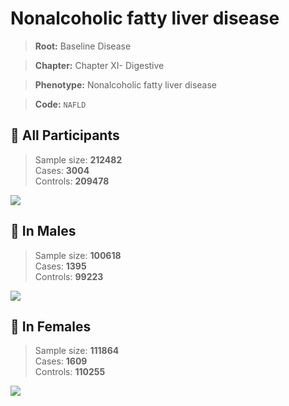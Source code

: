 # Nonalcoholic fatty liver disease

> **Root:** Baseline Disease  

> **Chapter:** Chapter XI- Digestive  

> **Phenotype:** Nonalcoholic fatty liver disease  

> **Code:** `NAFLD`

## 🧪 All Participants  
> Sample size: **212482**  
> Cases: **3004**  
> Controls: **209478**
<img src="/Disease/Figures/ALL/Incidence/NAFLD.png"/>
<CsvTable src="/public/Disease/Data/ALL/Incidence/COX_NAFLD.csv" label="🔍 View full results" />

## 👨 In Males  
> Sample size: **100618**  
> Cases: **1395**  
> Controls: **99223**
<img src="/Disease/Figures/Male/Incidence/NAFLD.png"/>
<CsvTable src="/public/Disease/Data/Male/Incidence/COX_NAFLD.csv" label="🔍 View full results" />

## 👩 In Females  
> Sample size: **111864**  
> Cases: **1609**  
> Controls: **110255**
<img src="/Disease/Figures/Female/Incidence/NAFLD.png"/>
<CsvTable src="/public/Disease/Data/Female/Incidence/COX_NAFLD.csv" label="🔍 View full results" />
